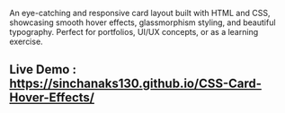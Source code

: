An eye-catching and responsive card layout built with HTML and CSS, showcasing smooth hover effects, glassmorphism styling, and beautiful typography. 
Perfect for portfolios, UI/UX concepts, or as a learning exercise.
 
 ## Live Demo : https://sinchanaks130.github.io/CSS-Card-Hover-Effects/
